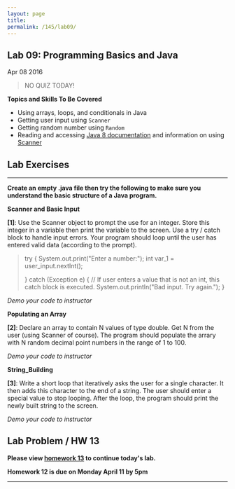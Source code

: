```yaml
---
layout: page
title: 
permalink: /145/lab09/
---
```


Lab 09: Programming Basics and Java
---

Apr 08 2016

>	NO QUIZ TODAY!

**Topics and Skills To Be Covered**

* Using arrays, loops, and conditionals in Java
* Getting user input using ```Scanner```
* Getting random number using ```Random```
* Reading and accessing [Java 8 documentation](http://docs.oracle.com/javase/8/docs/api/) and information on using [Scanner](http://docs.oracle.com/javase/8/docs/api/java/util/Scanner.html)


Lab Exercises
---

---

**Create an empty .java file then try the following to make sure you understand the basic structure of a Java program.**

__Scanner and Basic Input__

**[1]**: Use the Scanner object to prompt the use for an integer. Store this integer in a variable then print the variable to the screen. Use a try / catch block to handle input errors. Your program should loop until the user has entered valid data (according to the prompt).

>	try {
>		System.out.print("Enter a number:");
>		int var_1 = user_input.nextInt();
>	
>	} catch (Exception e) {
>		// If user enters a value that is not an int, this catch block is executed.
>		System.out.println("Bad input. Try again.");
>	}

*Demo your code to instructor*

__Populating an Array__

**[2]**: Declare an array to contain N values of type double. Get N from the user (using Scanner of course). The program should populate the arrary with N random decimal point numbers in the range of 1 to 100.

*Demo your code to instructor*


__String_Building__

**[3]**: Write a short loop that iteratively asks the user for a single character. It then adds this character to the end of a string. The user should enter a special value to stop looping. After the loop, the program should print the newly built string to the screen.

*Demo your code to instructor*


Lab Problem / HW 13
---

**Please view [homework 13](/145/hw13/) to continue today's lab.**

**Homework 12 is due on Monday April 11 by 5pm**

---
